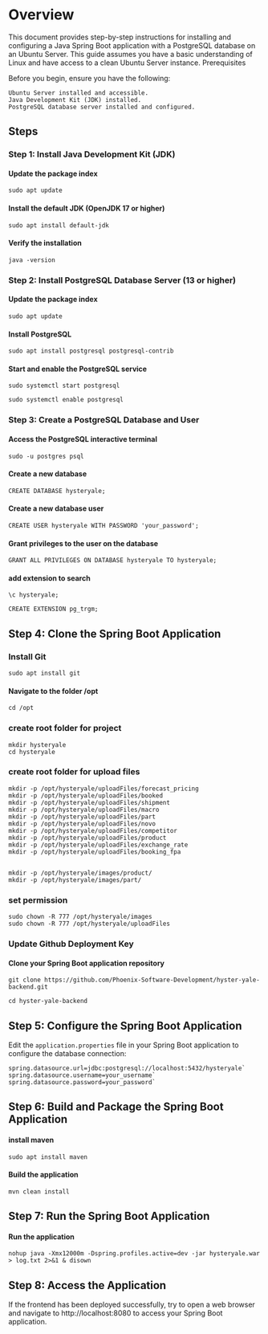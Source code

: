 # Overview

This document provides step-by-step instructions for installing and configuring a Java Spring Boot application with a PostgreSQL database on an Ubuntu Server. This guide assumes you have a basic understanding of Linux and have access to a clean Ubuntu Server instance.
Prerequisites

Before you begin, ensure you have the following:

    Ubuntu Server installed and accessible.
    Java Development Kit (JDK) installed.
    PostgreSQL database server installed and configured.

## Steps

### Step 1: Install Java Development Kit (JDK)

#### Update the package index
`sudo apt update`

#### Install the default JDK (OpenJDK 17 or higher)
`sudo apt install default-jdk`

#### Verify the installation
`java -version`

### Step 2: Install PostgreSQL Database Server (13 or higher)

#### Update the package index
`sudo apt update`

#### Install PostgreSQL
`sudo apt install postgresql postgresql-contrib`

#### Start and enable the PostgreSQL service
`sudo systemctl start postgresql`

`sudo systemctl enable postgresql`

### Step 3: Create a PostgreSQL Database and User

#### Access the PostgreSQL interactive terminal
`sudo -u postgres psql`

#### Create a new database
`CREATE DATABASE hysteryale;`

#### Create a new database user
`CREATE USER hysteryale WITH PASSWORD 'your_password';`

#### Grant privileges to the user on the database
`GRANT ALL PRIVILEGES ON DATABASE hysteryale TO hysteryale;`

#### add extension to search  
```angular2html
\c hysteryale;

CREATE EXTENSION pg_trgm;
```

## Step 4: Clone the Spring Boot Application

### Install Git
`sudo apt install git`

#### Navigate to the folder /opt
`cd /opt`

### create root folder for project

```
mkdir hysteryale
cd hysteryale
```
### create root folder for upload files
```
mkdir -p /opt/hysteryale/uploadFiles/forecast_pricing
mkdir -p /opt/hysteryale/uploadFiles/booked
mkdir -p /opt/hysteryale/uploadFiles/shipment
mkdir -p /opt/hysteryale/uploadFiles/macro
mkdir -p /opt/hysteryale/uploadFiles/part
mkdir -p /opt/hysteryale/uploadFiles/novo
mkdir -p /opt/hysteryale/uploadFiles/competitor
mkdir -p /opt/hysteryale/uploadFiles/product
mkdir -p /opt/hysteryale/uploadFiles/exchange_rate
mkdir -p /opt/hysteryale/uploadFiles/booking_fpa


mkdir -p /opt/hysteryale/images/product/
mkdir -p /opt/hysteryale/images/part/
```

### set permission

```angular2html
sudo chown -R 777 /opt/hysteryale/images
sudo chown -R 777 /opt/hysteryale/uploadFiles
```

### Update Github Deployment Key

#### Clone your Spring Boot application repository
`git clone https://github.com/Phoenix-Software-Development/hyster-yale-backend.git`

`cd hyster-yale-backend`

## Step 5: Configure the Spring Boot Application

Edit the `application.properties` file in your Spring Boot application to configure the database connection:

```
spring.datasource.url=jdbc:postgresql://localhost:5432/hysteryale`
spring.datasource.username=your_username`
spring.datasource.password=your_password`
```

## Step 6: Build and Package the Spring Boot Application

#### install maven
`sudo apt install maven`

#### Build the application
`mvn clean install`

## Step 7: Run the Spring Boot Application

#### Run the application
```
nohup java -Xmx12000m -Dspring.profiles.active=dev -jar hysteryale.war > log.txt 2>&1 & disown
```

## Step 8: Access the Application

If the frontend has been deployed successfully, try to open a web browser and navigate to http://localhost:8080 to access your Spring Boot application.
